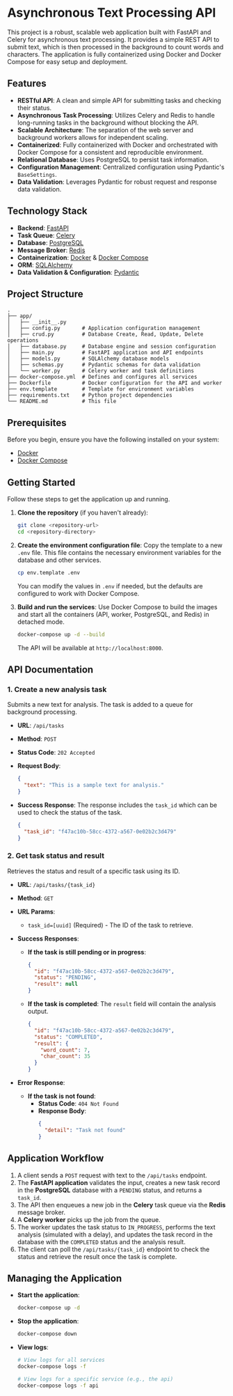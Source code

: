 # Asynchronous Text Processing API

This project is a robust, scalable web application built with FastAPI and Celery for asynchronous text processing. It provides a simple REST API to submit text, which is then processed in the background to count words and characters. The application is fully containerized using Docker and Docker Compose for easy setup and deployment.

## Features

-   **RESTful API**: A clean and simple API for submitting tasks and checking their status.
-   **Asynchronous Task Processing**: Utilizes Celery and Redis to handle long-running tasks in the background without blocking the API.
-   **Scalable Architecture**: The separation of the web server and background workers allows for independent scaling.
-   **Containerized**: Fully containerized with Docker and orchestrated with Docker Compose for a consistent and reproducible environment.
-   **Relational Database**: Uses PostgreSQL to persist task information.
-   **Configuration Management**: Centralized configuration using Pydantic's `BaseSettings`.
-   **Data Validation**: Leverages Pydantic for robust request and response data validation.

## Technology Stack

-   **Backend**: [FastAPI](https://fastapi.tiangolo.com/)
-   **Task Queue**: [Celery](https://docs.celeryq.dev/en/stable/)
-   **Database**: [PostgreSQL](https://www.postgresql.org/)
-   **Message Broker**: [Redis](https://redis.io/)
-   **Containerization**: [Docker](https://www.docker.com/) & [Docker Compose](https://docs.docker.com/compose/)
-   **ORM**: [SQLAlchemy](https://www.sqlalchemy.org/)
-   **Data Validation & Configuration**: [Pydantic](https://docs.pydantic.dev/)

## Project Structure

```
.
├── app/
│   ├── __init__.py
│   ├── config.py       # Application configuration management
│   ├── crud.py         # Database Create, Read, Update, Delete operations
│   ├── database.py     # Database engine and session configuration
│   ├── main.py         # FastAPI application and API endpoints
│   ├── models.py       # SQLAlchemy database models
│   ├── schemas.py      # Pydantic schemas for data validation
│   └── worker.py       # Celery worker and task definitions
├── docker-compose.yml  # Defines and configures all services
├── Dockerfile          # Docker configuration for the API and worker
├── env.template        # Template for environment variables
├── requirements.txt    # Python project dependencies
└── README.md           # This file
```

## Prerequisites

Before you begin, ensure you have the following installed on your system:
-   [Docker](https://docs.docker.com/get-docker/)
-   [Docker Compose](https://docs.docker.com/compose/install/)

## Getting Started

Follow these steps to get the application up and running.

1.  **Clone the repository** (if you haven't already):
    ```sh
    git clone <repository-url>
    cd <repository-directory>
    ```

2.  **Create the environment configuration file**:
    Copy the template to a new `.env` file. This file contains the necessary environment variables for the database and other services.
    ```sh
    cp env.template .env
    ```
    You can modify the values in `.env` if needed, but the defaults are configured to work with Docker Compose.

3.  **Build and run the services**:
    Use Docker Compose to build the images and start all the containers (API, worker, PostgreSQL, and Redis) in detached mode.
    ```sh
    docker-compose up -d --build
    ```
    The API will be available at `http://localhost:8000`.

## API Documentation

### 1. Create a new analysis task

Submits a new text for analysis. The task is added to a queue for background processing.

-   **URL**: `/api/tasks`
-   **Method**: `POST`
-   **Status Code**: `202 Accepted`
-   **Request Body**:

    ```json
    {
      "text": "This is a sample text for analysis."
    }
    ```

-   **Success Response**:
    The response includes the `task_id` which can be used to check the status of the task.

    ```json
    {
      "task_id": "f47ac10b-58cc-4372-a567-0e02b2c3d479"
    }
    ```

### 2. Get task status and result

Retrieves the status and result of a specific task using its ID.

-   **URL**: `/api/tasks/{task_id}`
-   **Method**: `GET`
-   **URL Params**:
    -   `task_id=[uuid]` (Required) - The ID of the task to retrieve.

-   **Success Responses**:

    -   **If the task is still pending or in progress**:

        ```json
        {
          "id": "f47ac10b-58cc-4372-a567-0e02b2c3d479",
          "status": "PENDING",
          "result": null
        }
        ```

    -   **If the task is completed**:
        The `result` field will contain the analysis output.

        ```json
        {
          "id": "f47ac10b-58cc-4372-a567-0e02b2c3d479",
          "status": "COMPLETED",
          "result": {
            "word_count": 7,
            "char_count": 35
          }
        }
        ```

-   **Error Response**:

    -   **If the task is not found**:
        -   **Status Code**: `404 Not Found`
        -   **Response Body**:
            ```json
            {
              "detail": "Task not found"
            }
            ```

## Application Workflow

1.  A client sends a `POST` request with text to the `/api/tasks` endpoint.
2.  The **FastAPI application** validates the input, creates a new task record in the **PostgreSQL** database with a `PENDING` status, and returns a `task_id`.
3.  The API then enqueues a new job in the **Celery** task queue via the **Redis** message broker.
4.  A **Celery worker** picks up the job from the queue.
5.  The worker updates the task status to `IN_PROGRESS`, performs the text analysis (simulated with a delay), and updates the task record in the database with the `COMPLETED` status and the analysis result.
6.  The client can poll the `/api/tasks/{task_id}` endpoint to check the status and retrieve the result once the task is complete.

## Managing the Application

-   **Start the application**:
    ```sh
    docker-compose up -d
    ```

-   **Stop the application**:
    ```sh
    docker-compose down
    ```

-   **View logs**:
    ```sh
    # View logs for all services
    docker-compose logs -f

    # View logs for a specific service (e.g., the api)
    docker-compose logs -f api
    ```
